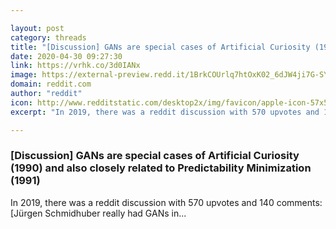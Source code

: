 ```yaml
---

layout: post
category: threads
title: "[Discussion] GANs are special cases of Artificial Curiosity (1990) and also closely related to Predictability Minimization (1991)"
date: 2020-04-30 09:27:30
link: https://vrhk.co/3d0IANx
image: https://external-preview.redd.it/1BrkCOUrlq7htOxK02_6dJW4ji7G-SYJILKelAvfaFA.jpg?width=140&height=73.2984293194&auto=webp&crop=140:73.2984293194,smart&s=9afb85cba47c0a06d073a943d74f02a10f2d0402
domain: reddit.com
author: "reddit"
icon: http://www.redditstatic.com/desktop2x/img/favicon/apple-icon-57x57.png
excerpt: "In 2019, there was a reddit discussion with 570 upvotes and 140 comments: [Jürgen Schmidhuber really had GANs in..."

---
```


### [Discussion] GANs are special cases of Artificial Curiosity (1990) and also closely related to Predictability Minimization (1991)

In 2019, there was a reddit discussion with 570 upvotes and 140 comments: [Jürgen Schmidhuber really had GANs in...